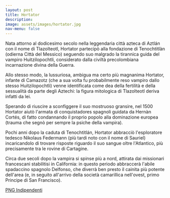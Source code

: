 ```yaml
---
layout: post
title: Hortator
description:
image: assets/images/hortator.jpg
nav-menu: false
---
```


Nata attorno al dodicesimo secolo nella leggendaria città azteca di Aztlán con il nome di Tlazolteotl, Hortator partecipò alla fondazione di Tenochtitlàn (odierna Città del Messico) seguendo suo malgrado la tirannica guida del vampiro Huitzilopochtli, considerato dalla civiltà precolombiana incarnazione divina della Guerra.

Allo stesso modo, la lussuriosa, ambigua ma certo più magnanima Hortator, infante di Camazotz (che a sua volta fu probabilmente reso vampiro dallo stesso Huitzilopochtli) venne identificata come dea della fertilità e della sessualità da parte degli Aztechi: la figura mitologica di Tlazolteotl deriva infatti da lei.

Sperando di riuscire a sconfiggere il suo mostruoso gransire, nel 1500 Hortator aiutò l'armata di conquistadores spagnoli guidata da Hernàn Cortés, di fatto condannando il proprio popolo alla dominazione europea (trauma che segnò per sempre la psiche della vampira).

Pochi anni dopo la caduta di Tenochtitlán, Hortator abbracciò l'esploratore tedesco Nikolaus Federmann (più tardi noto con il nome di Sauriel) incaricandolo di trovare risposte riguardo il suo sangue oltre l'Atlantico, più precisamente tra le rovine di Cartagine.

Circa due secoli dopo la vampira si spinse più a nord, attirata dai missionari francescani stabilitisi in California: in questo periodo abbraccerà l'abile spadaccino spagnolo Delfonso, che diverrà ben presto il cainita più potente dell'area (e, in seguito all'arrivo della società camarillica nell'ovest, primo Principe di San Francisco).  

<a href="http://xabacadabra.com/cursed-legacy/png-indipendenti.html" class="button back">PNG Indipendenti</a>